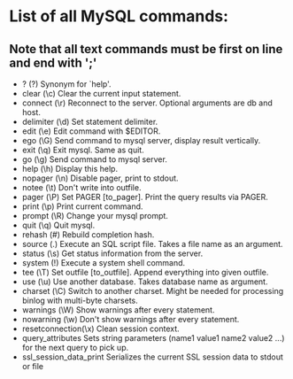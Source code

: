 # List of all MySQL commands:

## Note that all text commands must be first on line and end with ';'

* ?         (\?) Synonym for `help'.
* clear     (\c) Clear the current input statement.
* connect   (\r) Reconnect to the server. Optional arguments are db and host.
* delimiter (\d) Set statement delimiter.
* edit      (\e) Edit command with $EDITOR.
* ego       (\G) Send command to mysql server, display result vertically.
* exit      (\q) Exit mysql. Same as quit.
* go        (\g) Send command to mysql server.
* help      (\h) Display this help.
* nopager   (\n) Disable pager, print to stdout.
* notee     (\t) Don't write into outfile.
* pager     (\P) Set PAGER [to_pager]. Print the query results via PAGER.
* print     (\p) Print current command.
* prompt    (\R) Change your mysql prompt.
* quit      (\q) Quit mysql.
* rehash    (\#) Rebuild completion hash.
* source    (\.) Execute an SQL script file. Takes a file name as an argument.
* status    (\s) Get status information from the server.
* system    (\!) Execute a system shell command.
* tee       (\T) Set outfile [to_outfile]. Append everything into given outfile.
* use       (\u) Use another database. Takes database name as argument.
* charset   (\C) Switch to another charset. Might be needed for processing binlog with multi-byte charsets.
* warnings  (\W) Show warnings after every statement.
* nowarning (\w) Don't show warnings after every statement.
* resetconnection(\x) Clean session context.
* query_attributes Sets string parameters (name1 value1 name2 value2 ...) for the next query to pick up.
* ssl_session_data_print Serializes the current SSL session data to stdout or file


